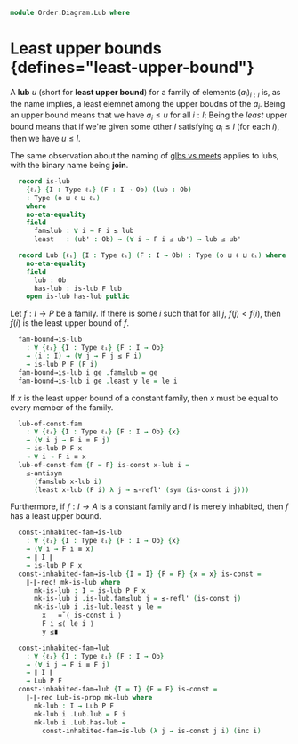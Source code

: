 <!--
```agda
open import Cat.Diagram.Coproduct
open import Cat.Diagram.Initial
open import Cat.Prelude

open import Data.Bool

open import Order.Base
open import Order.Cat

import Order.Reasoning
```
-->

```agda
module Order.Diagram.Lub where
```

<!--
```agda
module _ {o ℓ} (P : Poset o ℓ) where
  open Poset P
```
-->

# Least upper bounds {defines="least-upper-bound"}

A **lub** $u$ (short for **least upper bound**) for a family of
elements $(a_i)_{i : I}$ is, as the name implies, a least elemnet among
the upper boudns of the $a_i$. Being an upper bound means that we have
$a_i \le u$ for all $i : I$; Being the _least_ upper bound means that
if we're given some other $l$ satisfying $a_i \le l$ (for each $i$),
then we have $u \le l$.

The same observation about the naming of [glbs vs meets] applies to
lubs, with the binary name being **join**.

[glbs vs meets]: Order.Diagram.Glb.html

```agda
  record is-lub
    {ℓᵢ} {I : Type ℓᵢ} (F : I → Ob) (lub : Ob)
    : Type (o ⊔ ℓ ⊔ ℓᵢ)
    where
    no-eta-equality
    field
      fam≤lub : ∀ i → F i ≤ lub
      least   : (ub' : Ob) → (∀ i → F i ≤ ub') → lub ≤ ub'

  record Lub {ℓᵢ} {I : Type ℓᵢ} (F : I → Ob) : Type (o ⊔ ℓ ⊔ ℓᵢ) where
    no-eta-equality
    field
      lub : Ob
      has-lub : is-lub F lub
    open is-lub has-lub public
```

<!--
```agda
unquoteDecl H-Level-is-lub = declare-record-hlevel 1 H-Level-is-lub (quote is-lub)

module _ {o ℓ} {P : Poset o ℓ} where
  open Order.Reasoning P
  open is-lub

  lub-unique
    : ∀ {ℓᵢ} {I : Type ℓᵢ} {F : I → Ob} {x y}
    → is-lub P F x → is-lub P F y
    → x ≡ y
  lub-unique {x = x} {y = y} lub lub' = ≤-antisym
    (lub .least y (lub' .fam≤lub))
    (lub' .least x (lub .fam≤lub))

  Lub-is-prop
    : ∀ {ℓᵢ} {I : Type ℓᵢ} {F : I → Ob}
    → is-prop (Lub P F)
  Lub-is-prop p q i .Lub.lub =
    lub-unique (Lub.has-lub p) (Lub.has-lub q) i
  Lub-is-prop {F = F} p q i .Lub.has-lub =
    is-prop→pathp
      (λ i → hlevel {T = is-lub _ _ (lub-unique (Lub.has-lub p) (Lub.has-lub q) i)} 1)
      (Lub.has-lub p) (Lub.has-lub q) i

  instance
    H-Level-Lub
      : ∀ {ℓᵢ} {I : Type ℓᵢ} {F : I → Ob} {n}
      → H-Level (Lub P F) (suc n)
    H-Level-Lub = prop-instance Lub-is-prop

  lift-is-lub
    : ∀ {ℓᵢ ℓᵢ'} {I : Type ℓᵢ} {F : I → Ob} {lub}
    → is-lub P F lub → is-lub P (F ⊙ Lift.lower {ℓ = ℓᵢ'}) lub
  lift-is-lub is .fam≤lub (lift ix) = is .fam≤lub ix
  lift-is-lub is .least ub' le = is .least ub' (le ⊙ lift)

  lift-lub
    : ∀ {ℓᵢ ℓᵢ'} {I : Type ℓᵢ} {F : I → Ob}
    → Lub P F → Lub P (F ⊙ Lift.lower {ℓ = ℓᵢ'})
  lift-lub lub .Lub.lub = Lub.lub lub
  lift-lub lub .Lub.has-lub = lift-is-lub (Lub.has-lub lub)

  lower-is-lub
    : ∀ {ℓᵢ ℓᵢ'} {I : Type ℓᵢ} {F : I → Ob} {lub}
    → is-lub P (F ⊙ Lift.lower {ℓ = ℓᵢ'}) lub → is-lub P F lub
  lower-is-lub is .fam≤lub ix = is .fam≤lub (lift ix)
  lower-is-lub is .least ub' le = is .least ub' (le ⊙ Lift.lower)

  lower-lub
    : ∀ {ℓᵢ ℓᵢ'} {I : Type ℓᵢ} {F : I → Ob}
    → Lub P (F ⊙ Lift.lower {ℓ = ℓᵢ'}) → Lub P F
  lower-lub lub .Lub.lub = Lub.lub lub
  lower-lub lub .Lub.has-lub = lower-is-lub (Lub.has-lub lub)
```
-->

<!--
```agda
  module _
    {ℓᵢ ℓᵢ'} {Ix : Type ℓᵢ} {Im : Type ℓᵢ'}
    {f : Ix → Im}
    {F : Im → Ob}
    (surj : is-surjective f)
    where
      cover-preserves-is-lub : ∀ {lub} → is-lub P F lub → is-lub P (F ⊙ f) lub
      cover-preserves-is-lub l .fam≤lub x = l .fam≤lub (f x)
      cover-preserves-is-lub l .least   ub' le = l .least ub' λ i → ∥-∥-proj! do
        (i' , p) ← surj i
        pure (≤-trans (≤-refl' (ap F (sym p))) (le i'))

      cover-preserves-lub : Lub P F → Lub P (F ⊙ f)
      cover-preserves-lub l .Lub.lub = _
      cover-preserves-lub l .Lub.has-lub = cover-preserves-is-lub (l .Lub.has-lub)

      cover-reflects-is-lub : ∀ {lub} → is-lub P (F ⊙ f) lub → is-lub P F lub
      cover-reflects-is-lub l .fam≤lub x = ∥-∥-proj! do
        (y , p) ← surj x
        pure (≤-trans (≤-refl' (ap F (sym p))) (l .fam≤lub y))
      cover-reflects-is-lub l .least ub' le = l .least ub' λ i → le (f i)

      cover-reflects-lub : Lub P (F ⊙ f) → Lub P F
      cover-reflects-lub l .Lub.lub     = _
      cover-reflects-lub l .Lub.has-lub = cover-reflects-is-lub (l .Lub.has-lub)

  cast-is-lub
    : ∀ {ℓᵢ ℓᵢ'} {I : Type ℓᵢ} {I' : Type ℓᵢ'} {F : I → Ob} {G : I' → Ob} {lub}
    → (e : I ≃ I')
    → (∀ i → F i ≡ G (Equiv.to e i))
    → is-lub P F lub
    → is-lub P G lub
  cast-is-lub {G = G} e p has-lub .fam≤lub i' =
    ≤-trans
      (≤-refl' (sym (p (Equiv.from e i') ∙ ap G (Equiv.ε e i'))))
      (has-lub .fam≤lub (Equiv.from e i'))
  cast-is-lub e p has-lub .least ub G≤ub =
    has-lub .least ub (λ i → ≤-trans (≤-refl' (p i)) (G≤ub (Equiv.to e i)))

  cast-is-lubᶠ
    : ∀ {ℓᵢ} {I : Type ℓᵢ} {F G : I → Ob} {lub}
    → (∀ i → F i ≡ G i)
    → is-lub P F lub
    → is-lub P G lub
  cast-is-lubᶠ {lub = lub} p has-lub = cast-is-lub (_ , id-equiv) p has-lub
```
-->

Let $f : I \to P$ be a family. If there is some $i$ such that
for all $j$, $f(j) < f(i)$, then $f(i)$ is the least upper bound of
$f$.

```agda
  fam-bound→is-lub
    : ∀ {ℓᵢ} {I : Type ℓᵢ} {F : I → Ob}
    → (i : I) → (∀ j → F j ≤ F i)
    → is-lub P F (F i)
  fam-bound→is-lub i ge .fam≤lub = ge
  fam-bound→is-lub i ge .least y le = le i
```

If $x$ is the least upper bound of a constant family, then
$x$ must be equal to every member of the family.

```agda
  lub-of-const-fam
    : ∀ {ℓᵢ} {I : Type ℓᵢ} {F : I → Ob} {x}
    → (∀ i j → F i ≡ F j)
    → is-lub P F x
    → ∀ i → F i ≡ x
  lub-of-const-fam {F = F} is-const x-lub i =
    ≤-antisym
      (fam≤lub x-lub i)
      (least x-lub (F i) λ j → ≤-refl' (sym (is-const i j)))
```

Furthermore, if $f : I \to A$ is a constant family and $I$ is merely
inhabited, then $f$ has a least upper bound.

```agda
  const-inhabited-fam→is-lub
    : ∀ {ℓᵢ} {I : Type ℓᵢ} {F : I → Ob} {x}
    → (∀ i → F i ≡ x)
    → ∥ I ∥
    → is-lub P F x
  const-inhabited-fam→is-lub {I = I} {F = F} {x = x} is-const =
    ∥-∥-rec! mk-is-lub where
      mk-is-lub : I → is-lub P F x
      mk-is-lub i .is-lub.fam≤lub j = ≤-refl' (is-const j)
      mk-is-lub i .is-lub.least y le =
        x   =˘⟨ is-const i ⟩
        F i ≤⟨ le i ⟩
        y ≤∎

  const-inhabited-fam→lub
    : ∀ {ℓᵢ} {I : Type ℓᵢ} {F : I → Ob}
    → (∀ i j → F i ≡ F j)
    → ∥ I ∥
    → Lub P F
  const-inhabited-fam→lub {I = I} {F = F} is-const =
    ∥-∥-rec Lub-is-prop mk-lub where
      mk-lub : I → Lub P F
      mk-lub i .Lub.lub = F i
      mk-lub i .Lub.has-lub =
        const-inhabited-fam→is-lub (λ j → is-const j i) (inc i)
```
